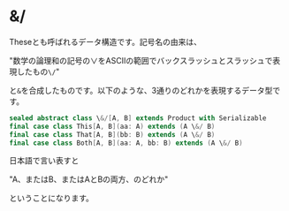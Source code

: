 # \&/

Theseとも呼ばれるデータ構造です。記号名の由来は、

"数学の論理和の記号の∨をASCIIの範囲でバックスラッシュとスラッシュで表現したもの`\/`"

と`&`を合成したものです。以下のような、3通りのどれかを表現するデータ型です。


```scala mdoc:silent
sealed abstract class \&/[A, B] extends Product with Serializable
final case class This[A, B](aa: A) extends (A \&/ B)
final case class That[A, B](bb: B) extends (A \&/ B)
final case class Both[A, B](aa: A, bb: B) extends (A \&/ B)
```

日本語で言い表すと

"A、またはB、またはAとBの両方、のどれか"

ということになります。
